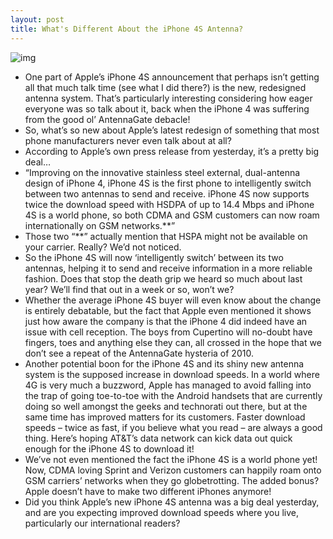 ```yaml
---
layout: post
title: What's Different About the iPhone 4S Antenna?
---
```

![img](http://media.idownloadblog.com/wp-content/uploads/2011/10/Screen-Shot-2011-10-05-at-11.23.15-AM-e1317828239945.png)
* One part of Apple’s iPhone 4S announcement that perhaps isn’t getting all that much talk time (see what I did there?) is the new, redesigned antenna system. That’s particularly interesting considering how eager everyone was so talk about it, back when the iPhone 4 was suffering from the good ol’ AntennaGate debacle!
* So, what’s so new about Apple’s latest redesign of something that most phone manufacturers never even talk about at all?
* According to Apple’s own press release from yesterday, it’s a pretty big deal…
* “Improving on the innovative stainless steel external, dual-antenna design of iPhone 4, iPhone 4S is the first phone to intelligently switch between two antennas to send and receive. iPhone 4S now supports twice the download speed with HSDPA of up to 14.4 Mbps and iPhone 4S is a world phone, so both CDMA and GSM customers can now roam internationally on GSM networks.**”
* Those two “**” actually mention that HSPA might not be available on your carrier. Really? We’d not noticed.
* So the iPhone 4S will now ‘intelligently switch’ between its two antennas, helping it to send and receive information in a more reliable fashion. Does that stop the death grip we heard so much about last year? We’ll find that out in a week or so, won’t we?
* Whether the average iPhone 4S buyer will even know about the change is entirely debatable, but the fact that Apple even mentioned it shows just how aware the company is that the iPhone 4 did indeed have an issue with cell reception. The boys from Cupertino will no-doubt have fingers, toes and anything else they can, all crossed in the hope that we don’t see a repeat of the AntennaGate hysteria of 2010.
* Another potential boon for the iPhone 4S and its shiny new antenna system is the supposed increase in download speeds. In a world where 4G is very much a buzzword, Apple has managed to avoid falling into the trap of going toe-to-toe with the Android handsets that are currently doing so well amongst the geeks and technorati out there, but at the same time has improved matters for its customers. Faster download speeds – twice as fast, if you believe what you read – are always a good thing. Here’s hoping AT&T’s data network can kick data out quick enough for the iPhone 4S to download it!
* We’ve not even mentioned the fact the iPhone 4S is a world phone yet! Now, CDMA loving Sprint and Verizon customers can happily roam onto GSM carriers’ networks when they go globetrotting. The added bonus? Apple doesn’t have to make two different iPhones anymore!
* Did you think Apple’s new iPhone 4S antenna was a big deal yesterday, and are you expecting improved download speeds where you live, particularly our international readers?

